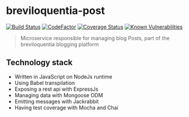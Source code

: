# breviloquentia-post

[![Build Status](https://travis-ci.org/xasdx/breviloquentia-post.svg?branch=master)](https://travis-ci.org/xasdx/breviloquentia-post) [![CodeFactor](https://www.codefactor.io/repository/github/xasdx/breviloquentia-post/badge)](https://www.codefactor.io/repository/github/xasdx/breviloquentia-post) [![Coverage Status](https://coveralls.io/repos/github/xasdx/breviloquentia-post/badge.svg)](https://coveralls.io/github/xasdx/breviloquentia-post) [![Known Vulnerabilities](https://snyk.io/test/github/xasdx/breviloquentia-post/badge.svg)](https://snyk.io/test/github/xasdx/breviloquentia-post)

> Microservice responsible for managing blog Posts, part of the breviloquentia blogging platform

## Technology stack

+ Written in JavaScript on NodeJs runtime
+ Using Babel transpilation
+ Exposing a rest api with ExpressJs
+ Managing data with Mongoose ODM
+ Emitting messages with Jackrabbit
+ Having test coverage with Mocha and Chai
